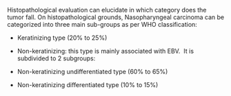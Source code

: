 Histopathological evaluation can elucidate in which category does the tumor fall. On histopathological grounds, Nasopharyngeal carcinoma can be categorized into three main sub-groups as per WHO classification:

- Keratinizing type (20% to 25%)

- Non-keratinizing: this type is mainly associated with EBV.  It is subdivided to 2 subgroups:

- Non-keratinizing undifferentiated type (60% to 65%)

- Non-keratinizing differentiated type (10% to 15%)
